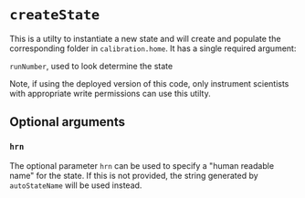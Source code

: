 # `createState`

This is a utilty to instantiate a new state and will create and populate the corresponding folder in `calibration.home`. It has a single required argument: 

`runNumber`, used to look determine the state

Note, if using the deployed version of this code, only instrument scientists with appropriate write permissions can use this utilty. 

## Optional arguments

### `hrn`

The optional parameter `hrn` can be used to specify a "human readable name" for the state. If this is not provided, the string generated by `autoStateName` will be used instead.